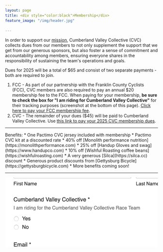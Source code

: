 ```yaml
---
layout: page
title: <div style="color:black">Membership</div>
feature_image: "/img/header.jpg"

---
```

In order to support our [mission](../team), Cumberland Valley Collective (CVC) collects dues from our members to not only supplement the support that we get from our generous sponsors, but also foster a sense of commitment and accountability among members, ensuring everyone shares in the responsibility of sustaining the team's operations and goals.

Dues for 2025 will be a total of $65 and consist of two separate payments - both are required to join.

1. FCC - As part of our partnership with the Franklin County Cyclists (FCC), CVC members are also required to pay an annual $20 membership fee to the FCC. When paying for your membership, **be sure to check the box for "I am riding for Cumberland Valley Collective"** for their tracking purposes (screenshot at the bottom of this page). [Click here to pay your FCC membership fee](https://www.franklincountycyclists.com/fcc-store/p/2024-membership). 
2. CVC - The remainder of your dues ($45) will be paid to Cumberland Valley Collective. Use [this link to pay your 2025 CVC membership dues](https://www.paypal.com/ncp/payment/CUYWZKEWBM9J4).
<hr>
Benefits:
* One Pactimo CVC jersey included with membership
* Pactimo CVC kit at a discounted rate
* 40% off [Monolith performance nutrition](https://monolithperformance.com)
* 25% off [Handup Gloves and swag](https://www.handupco.com)
* 10% off [Wishful Roasting coffee beans](https://wishfulroasting.com)
* A very generous [Silca](https://silca.cc) discount
* Generous product discounts from [Gettysburg Bicycle](https://gettysburgbicycle.com) 
* More benefits coming soon! 
<hr>
<img src="/img/fcc-membership.png">


